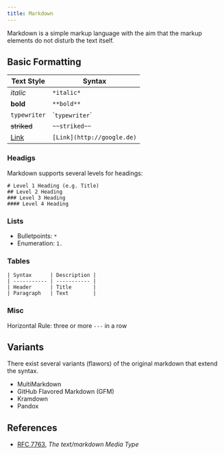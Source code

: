 ```yaml
---
title: Markdown
---
```

Markdown is a simple markup language with the aim that the markup elements do not disturb the text itself.


## Basic Formatting

| Text Style   | Syntax           |
|--------------|------------------|
| *italic*     | `*italic*`       |
| **bold**     | `**bold**`       |
| `typewriter` | \``typewriter`\`  |
| ~~striked~~  | `~~striked~~`    |
| [Link](http://google.de)  | `[Link](http://google.de)`    |





### Headigs
Markdown supports several levels for headings:
```
# Level 1 Heading (e.g. Title)
## Level 2 Heading
### Level 3 Heading
#### Level 4 Heading
```

### Lists
* Bulletpoints: `*`
* Enumeration: `1.`


### Tables
```
| Syntax      | Description |
| ----------- | ----------- |
| Header      | Title       |
| Paragraph   | Text        |
```


### Misc
Horizontal Rule: three or more `---` in a row


## Variants
There exist several variants (flawors) of the original markdown that extend the syntax.

* MultiMarkdown
* GitHub Flavored Markdown (GFM)
* Kramdown
* Pandox



## References

* [RFC 7763](https://tools.ietf.org/html/rfc7763), *The text/markdown Media Type*
